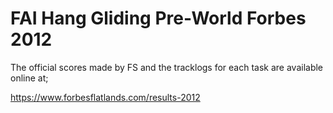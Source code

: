 # FAI Hang Gliding Pre-World Forbes 2012

The official scores made by FS and the tracklogs for each task are available
online at;

https://www.forbesflatlands.com/results-2012
